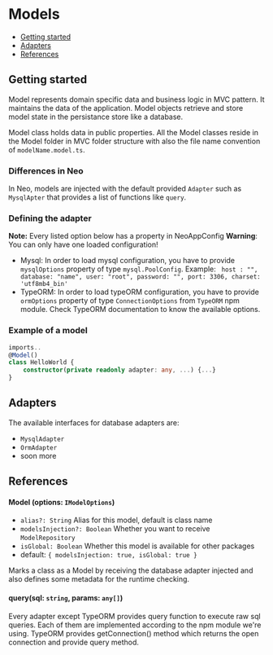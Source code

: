 # Models

* [Getting started](#getting-started)
* [Adapters](#adapters)
* [References](#references)


## Getting started
Model represents domain specific data and business logic in MVC pattern. 
It maintains the data of the application. Model objects retrieve and store model state in the persistance store like a database.

Model class holds data in public properties. All the Model classes reside in the Model folder in MVC folder structure with also the file name convention of `modelName.model.ts`.

### Differences in Neo
In Neo, models are injected with the default provided `Adapter` such as `MysqlApter` that provides a list of functions like `query`.

### Defining the adapter
**Note:** Every listed option below has a property in NeoAppConfig
**Warning**: You can only have one loaded configuration!

 * Mysql: In order to load mysql configuration, you have to provide `mysqlOptions` property of type `mysql.PoolConfig`. 
    Example: ```
    host : "",
    database: "name",
    user: "root",
    password: "",
    port: 3306,
    charset: 'utf8mb4_bin'```
* TypeORM: In order to load typeORM configuration, you have to provide `ormOptions` property of type `ConnectionOptions` from `TypeORM` npm module.
 Check TypeORM documentation to know the available options.


### Example of a model
```typescript
imports..
@Model()
class HelloWorld {
    constructor(private readonly adapter: any, ...) {...}
}
```

## Adapters
The available interfaces for database adapters are:
 * `MysqlAdapter`
 * `OrmAdapter`
 * soon more


## References
#### Model (options: `IModelOptions`)
- `alias?: String` Alias for this model, default is class name
- `modelsInjection?: Boolean` Whether you want to receive `ModelRepository`
- `isGlobal: Boolean` Whether this model is available for other packages
- default: `{ modelsInjection: true, isGlobal: true }`

Marks a class as a Model by receiving the database adapter injected and also defines some metadata for the runtime checking.

#### query(sql: `string`, params: `any[]`)
Every adapter except TypeORM provides query function to execute raw sql queries. Each of them are implemented according to the npm module we're using.
TypeORM provides getConnection() method which returns the open connection and provide query method.


